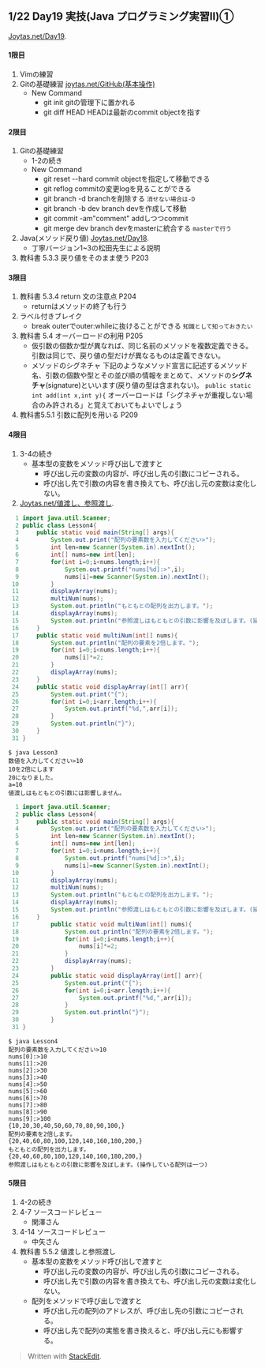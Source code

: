 ## 1/22 Day19 実技(Java プログラミング実習Ⅱ)①
[Joytas.net/Day19](https://joytas.net/%e8%a8%93%e7%b7%b4/day19).
#### 1限目
1. Vimの練習
2. Gitの基礎練習
	[joytas.net/GitHub(基本操作)](https://joytas.net/programming/git/basic)
	- New Command
		- git init
			gitの管理下に置かれる
		- git diff HEAD
			HEADは最新のcommit objectを指す
#### 2限目
1. Gitの基礎練習
	- 1-2の続き
	- New Command
		- git reset --hard
			commit objectを指定して移動できる
		- git reflog
			commitの変更logを見ることができる
		- git branch -d
			branchを削除する
			`消せない場合は-D`
		- git branch -b dev
			branch devを作成して移動
		- git commit -am"comment"
			addしつつcommit
		- git merge dev
			branch devをmasterに統合する
			`masterで行う`
1. Java(メソッド戻り値)
	[Joytas.net/Day18](https://joytas.net/%e8%a8%93%e7%b7%b4/day18).
	- 丁寧バージョン1~3の松田先生による説明
1. 教科書 5.3.3 戻り値をそのまま使う P203
#### 3限目
1. 教科書 5.3.4 return 文の注意点 P204
	- returnはメソッドの終了も行う
2. ラベル付きブレイク
	- break outerでouter:whileに抜けることができる
	`知識として知っておきたい`
3. 教科書 5.4 オーバーロードの利用 P205
   - 仮引数の個数か型が異なれば、同じ名前のメソッドを複数定義できる。
引数は同じで、戻り値の型だけが異なるものは定義できない。
   - メソッドのシグネチャ
下記のようなメソッド宣言に記述するメソッド名、引数の個数や型とその並び順の情報をまとめて、メソッドの**シグネチャ**(signature)といいます(戻り値の型は含まれない)。
`public static int add(int x,int y){`
オーバーロードは「シグネチャが重複しない場合のみ許される」と覚えておいてもよいでしょう
1. 教科書5.5.1 引数に配列を用いる P209
#### 4限目
1. 3-4の続き
   - 基本型の変数をメソッド呼び出しで渡すと
     - 呼び出し元の変数の内容が、呼び出し先の引数にコピーされる。
     - 呼び出し先で引数の内容を書き換えても、呼び出し元の変数は変化しない。
1. [Joytas.net/値渡し、参照渡し]([https://joytas.net/programming/java_basic_12](https://joytas.net/programming/java_basic_12)).
~~~java
  1 import java.util.Scanner;
  2 public class Lesson4{
  3     public static void main(String[] args){
  4         System.out.print("配列の要素数を入力してください>");
  5         int len=new Scanner(System.in).nextInt();
  6         int[] nums=new int[len];
  7         for(int i=0;i<nums.length;i++){
  8             System.out.printf("nums[%d]:>",i);
  9             nums[i]=new Scanner(System.in).nextInt();
 10         }
 11         displayArray(nums);
 12         multiNum(nums);
 13         System.out.println("もともとの配列を出力します。");
 14         displayArray(nums);
 15         System.out.println("参照渡しはもともとの引数に影響を及ぼします。(操>    作している配列は一つ)");
 16     }
 17     public static void multiNum(int[] nums){
 18         System.out.println("配列の要素を2倍します。");
 19         for(int i=0;i<nums.length;i++){
 20             nums[i]*=2;
 21         }
 22         displayArray(nums);
 23     }
 24     public static void displayArray(int[] arr){
 25         System.out.print("{");
 26         for(int i=0;i<arr.length;i++){
 27             System.out.printf("%d,",arr[i]);
 28         }
 29         System.out.println("}");
 30     }
 31 }
~~~
~~~
$ java Lesson3
数値を入力してください>10
10を2倍にします
20になりました。
a=10
値渡しはもともとの引数には影響しません。
~~~ 
~~~java
  1 import java.util.Scanner;
  2 public class Lesson4{
  3     public static void main(String[] args){
  4         System.out.print("配列の要素数を入力してください>");
  5         int len=new Scanner(System.in).nextInt();
  6         int[] nums=new int[len];
  7         for(int i=0;i<nums.length;i++){
  8             System.out.printf("nums[%d]:>",i);
  9             nums[i]=new Scanner(System.in).nextInt();
 10         }
 11         displayArray(nums);
 12         multiNum(nums);
 13         System.out.println("もともとの配列を出力します。");
 14         displayArray(nums);
 15         System.out.println("参照渡しはもともとの引数に影響を及ぼします。(操>    作している配列は一つ)");
 16     }
 17         public static void multiNum(int[] nums){
 18             System.out.println("配列の要素を2倍します。");
 19             for(int i=0;i<nums.length;i++){
 20                 nums[i]*=2;
 21             }
 22             displayArray(nums);
 23         }
 24         public static void displayArray(int[] arr){
 25             System.out.print("{");
 26             for(int i=0;i<arr.length;i++){
 27                 System.out.printf("%d,",arr[i]);
 28             }
 29             System.out.println("}");
 30         }
 31 }
~~~
~~~
$ java Lesson4
配列の要素数を入力してください>10
nums[0]:>10
nums[1]:>20
nums[2]:>30
nums[3]:>40
nums[4]:>50
nums[5]:>60
nums[6]:>70
nums[7]:>80
nums[8]:>90
nums[9]:>100
{10,20,30,40,50,60,70,80,90,100,}
配列の要素を2倍します。
{20,40,60,80,100,120,140,160,180,200,}
もともとの配列を出力します。
{20,40,60,80,100,120,140,160,180,200,}
参照渡しはもともとの引数に影響を及ぼします。(操作している配列は一つ)
~~~
#### 5限目
1.  4-2の続き
2. 4-7 ソースコードレビュー
   - 関澤さん
3. 4-14 ソースコードレビュー
   - 中矢さん
4. 教科書 5.5.2 値渡しと参照渡し
   - 基本型の変数をメソッド呼び出しで渡すと
     - 呼び出し元の変数の内容が、呼び出し先の引数にコピーされる。
     - 呼び出し先で引数の内容を書き換えても、呼び出し元の変数は変化しない。
   - 配列をメソッドで呼び出しで渡すと
     - 呼び出し元の配列のアドレスが、呼び出し先の引数にコピーされる。
     - 呼び出し先で配列の実態を書き換えると、呼び出し元にも影響する。
> Written with [StackEdit](https://stackedit.io/).
